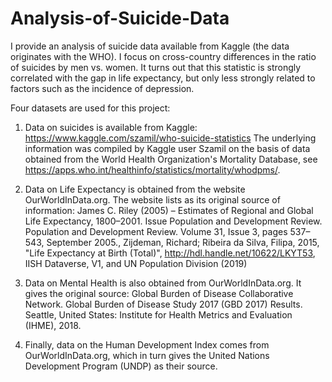 # Analysis-of-Suicide-Data

I provide an analysis of suicide data available from Kaggle (the data originates with the WHO). I focus on cross-country differences in the ratio of suicides by men vs. women. It turns out that this statistic is strongly correlated with the gap in life expectancy, but only less strongly related to factors such as the incidence of depression.




Four datasets are used for this project:

1) Data on suicides is available from Kaggle: https://www.kaggle.com/szamil/who-suicide-statistics The underlying information was compiled by Kaggle user Szamil on the basis of data obtained from the World Health Organization's Mortality Database, see https://apps.who.int/healthinfo/statistics/mortality/whodpms/.

2) Data on Life Expectancy is obtained from the website OurWorldInData.org. The website lists as its original source of information:
James C. Riley (2005) – Estimates of Regional and Global Life Expectancy, 1800–2001. Issue Population and Development Review. Population and Development Review. Volume 31, Issue 3, pages 537–543, September 2005., Zijdeman, Richard; Ribeira da Silva, Filipa, 2015, "Life Expectancy at Birth (Total)", http://hdl.handle.net/10622/LKYT53, IISH Dataverse, V1, and UN Population Division (2019)

3) Data on Mental Health is also obtained from OurWorldInData.org. It gives the original source:
Global Burden of Disease Collaborative Network. Global Burden of Disease Study 2017 (GBD 2017) Results. Seattle, United States: Institute for Health Metrics and Evaluation (IHME), 2018.

4) Finally, data on the Human Development Index comes from OurWorldInData.org, which in turn gives the United Nations Development Program (UNDP) as their source. 

